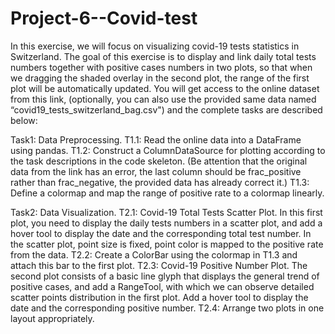 # Project-6--Covid-test

In this exercise, we will focus on visualizing covid-19 tests statistics in Switzerland. The goal of this exercise
is to display and link daily total tests numbers together with positive cases numbers in two plots, so that
when we dragging the shaded overlay in the second plot, the range of the first plot will be automatically
updated. You will get access to the online dataset from this link, (optionally, you can also use the provided
same data named “covid19_tests_switzerland_bag.csv") and the complete tasks are described below:

Task1: Data Preprocessing.
T1.1: Read the online data into a DataFrame using pandas.
T1.2: Construct a ColumnDataSource for plotting according to the task descriptions in the code
skeleton. (Be attention that the original data from the link has an error, the last column should be
frac_positive rather than frac_negative, the provided data has already correct it.)
T1.3: Define a colormap and map the range of positive rate to a colormap linearly.

Task2: Data Visualization.
T2.1: Covid-19 Total Tests Scatter Plot. In this first plot, you need to display the daily tests numbers
in a scatter plot, and add a hover tool to display the date and the corresponding total test number. In
the scatter plot, point size is fixed, point color is mapped to the positive rate from the data.
T2.2: Create a ColorBar using the colormap in T1.3 and attach this bar to the first plot.
T2.3: Covid-19 Positive Number Plot. The second plot consists of a basic line glyph that displays the
general trend of positive cases, and add a RangeTool, with which we can observe detailed scatter
points distribution in the first plot. Add a hover tool to display the date and the corresponding
positive number.
T2.4: Arrange two plots in one layout appropriately.
